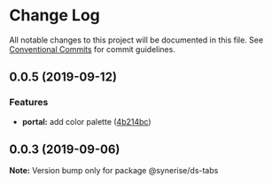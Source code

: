 # Change Log

All notable changes to this project will be documented in this file.
See [Conventional Commits](https://conventionalcommits.org) for commit guidelines.

## 0.0.5 (2019-09-12)


### Features

* **portal:** add color palette ([4b214bc](https://github.com/synerise/ds/commit/4b214bc))





## 0.0.3 (2019-09-06)

**Note:** Version bump only for package @synerise/ds-tabs
